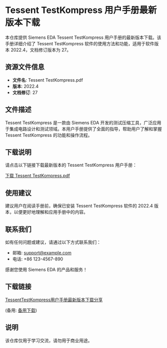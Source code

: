 # Tessent TestKompress 用户手册最新版本下载

本仓库提供 Siemens EDA Tessent TestKompress 用户手册的最新版本下载。该手册详细介绍了 Tessent TestKompress 软件的使用方法和功能，适用于软件版本 2022.4，文档修订版本为 27。

## 资源文件信息

- **文件名**: Tessent TestKompress.pdf
- **版本**: 2022.4
- **文档修订**: 27

## 文件描述

Tessent TestKompress 是一款由 Siemens EDA 开发的测试压缩工具，广泛应用于集成电路设计和测试领域。本用户手册提供了全面的指导，帮助用户了解和掌握 Tessent TestKompress 的功能和操作流程。

## 下载说明

请点击以下链接下载最新版本的 Tessent TestKompress 用户手册：

[下载 Tessent TestKompress.pdf](./Tessent%20TestKompress.pdf)

## 使用建议

建议用户在阅读手册前，确保已安装 Tessent TestKompress 软件的 2022.4 版本，以便更好地理解和应用手册中的内容。

## 联系我们

如有任何问题或建议，请通过以下方式联系我们：

- 邮箱: support@example.com
- 电话: +86 123-4567-890

感谢您使用 Siemens EDA 的产品和服务！

## 下载链接
[TessentTestKompress用户手册最新版本下载分享](https://pan.quark.cn/s/f7df009811a7) 

(备用: [备用下载](https://pan.baidu.com/s/1l7pGbr2ivIHHYdXxaUV8ZA?pwd=1234))

## 说明

该仓库仅用于学习交流，请勿用于商业用途。
